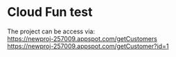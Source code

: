 # Cloud Fun test
The project can be access via:<br/>
https://newproj-257009.appspot.com/getCustomers <br/>
https://newproj-257009.appspot.com/getCustomer?id=1
